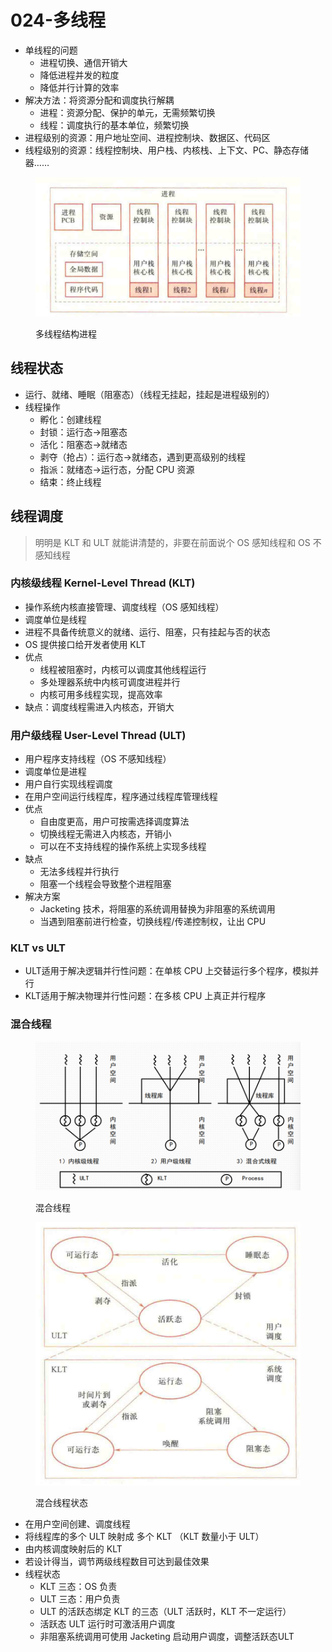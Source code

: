 # 024-多线程

* 单线程的问题
  * 进程切换、通信开销大
  * 降低进程并发的粒度
  * 降低并行计算的效率
* 解决方法：将资源分配和调度执行解耦
  * 进程：资源分配、保护的单元，无需频繁切换
  * 线程：调度执行的基本单位，频繁切换
* 进程级别的资源：用户地址空间、进程控制块、数据区、代码区
* 线程级别的资源：线程控制块、用户栈、内核栈、上下文、PC、静态存储器……

<figure><img src="../../.gitbook/assets/os-02-multithread-process.png" alt=""><figcaption><p>多线程结构进程</p></figcaption></figure>

## 线程状态

* 运行、就绪、睡眠（阻塞态）（线程无挂起，挂起是进程级别的）
* 线程操作
  * 孵化：创建线程
  * 封锁：运行态->阻塞态
  * 活化：阻塞态->就绪态
  * 剥夺（抢占）：运行态->就绪态，遇到更高级别的线程
  * 指派：就绪态->运行态，分配 CPU 资源
  * 结束：终止线程

## 线程调度

> 明明是 KLT 和 ULT 就能讲清楚的，非要在前面说个 OS 感知线程和 OS 不感知线程

### 内核级线程 Kernel-Level Thread (KLT)

* 操作系统内核直接管理、调度线程（OS 感知线程）
* 调度单位是线程
* 进程不具备传统意义的就绪、运行、阻塞，只有挂起与否的状态
* OS 提供接口给开发者使用 KLT
* 优点
  * 线程被阻塞时，内核可以调度其他线程运行
  * 多处理器系统中内核可调度进程并行
  * 内核可用多线程实现，提高效率
* 缺点：调度线程需进入内核态，开销大

### 用户级线程 User-Level Thread (ULT)

* 用户程序支持线程（OS 不感知线程）
* 调度单位是进程
* 用户自行实现线程调度
* 在用户空间运行线程库，程序通过线程库管理线程
* 优点
  * 自由度更高，用户可按需选择调度算法
  * 切换线程无需进入内核态，开销小
  * 可以在不支持线程的操作系统上实现多线程
* 缺点
  * 无法多线程并行执行
  * 阻塞一个线程会导致整个进程阻塞
* 解决方案
  * Jacketing 技术，将阻塞的系统调用替换为非阻塞的系统调用
  * 当遇到阻塞前进行检查，切换线程/传递控制权，让出 CPU

### KLT vs ULT

* ULT适用于解决逻辑并行性问题：在单核 CPU 上交替运行多个程序，模拟并行
* KLT适用于解决物理并行性问题：在多核 CPU 上真正并行程序

### 混合线程

<figure><img src="../../.gitbook/assets/os-02-mixed-thread.png" alt=""><figcaption><p>混合线程</p></figcaption></figure>

<figure><img src="../../.gitbook/assets/os-02-mixed-thread-states.png" alt=""><figcaption><p>混合线程状态</p></figcaption></figure>

* 在用户空间创建、调度线程
* 将线程库的多个 ULT 映射成 多个 KLT （KLT 数量小于 ULT）
* 由内核调度映射后的 KLT
* 若设计得当，调节两级线程数目可达到最佳效果
* 线程状态
  * KLT 三态：OS 负责
  * ULT 三态：用户负责
  * ULT 的活跃态绑定 KLT 的三态（ULT 活跃时，KLT 不一定运行）
  * 活跃态 ULT 运行时可激活用户调度
  * 非阻塞系统调用可使用 Jacketing 启动用户调度，调整活跃态ULT
